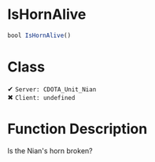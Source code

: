 # IsHornAlive
```js	
bool IsHornAlive()
```
# Class
✔ `Server: CDOTA_Unit_Nian`  
✖ `Client: undefined`  

# Function Description
Is the Nian's horn broken?
